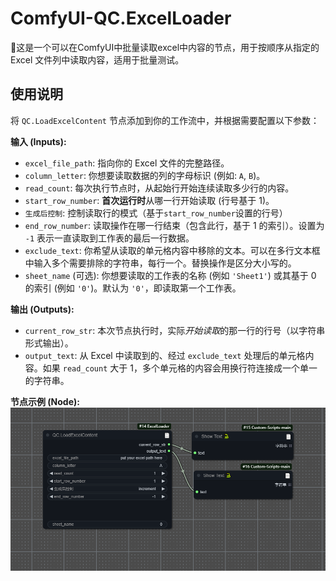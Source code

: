 # ComfyUI-QC.ExcelLoader

🚀这是一个可以在ComfyUI中批量读取excel中内容的节点，用于按顺序从指定的 Excel 文件列中读取内容，适用于批量测试。

## 使用说明

将 `QC.LoadExcelContent` 节点添加到你的工作流中，并根据需要配置以下参数：

**输入 (Inputs):**

*   `excel_file_path`: 指向你的 Excel 文件的完整路径。
*   `column_letter`: 你想要读取数据的列的字母标识 (例如: `A`, `B`)。
*   `read_count`: 每次执行节点时，从起始行开始连续读取多少行的内容。
*   `start_row_number`: **首次运行时**从哪一行开始读取 (行号基于 1)。
*   `生成后控制`: 控制读取行的模式（基于`start_row_number`设置的行号）
*   `end_row_number`: 读取操作在哪一行结束（包含此行，基于 1 的索引）。设置为 `-1` 表示一直读取到工作表的最后一行数据。
*   `exclude_text`: 你希望从读取的单元格内容中移除的文本。可以在多行文本框中输入多个需要排除的字符串，每行一个。替换操作是区分大小写的。
*   `sheet_name` (可选): 你想要读取的工作表的名称 (例如 `'Sheet1'`) 或其基于 0 的索引 (例如 `'0'`)。默认为 `'0'`，即读取第一个工作表。

**输出 (Outputs):**

*   `current_row_str`: 本次节点执行时，实际*开始读取*的那一行的行号（以字符串形式输出）。
*   `output_text`: 从 Excel 中读取到的、经过 `exclude_text` 处理后的单元格内容。如果 `read_count` 大于 1，多个单元格的内容会用换行符连接成一个单一的字符串。

**节点示例 (Node):**
![node example](images/example.png)

